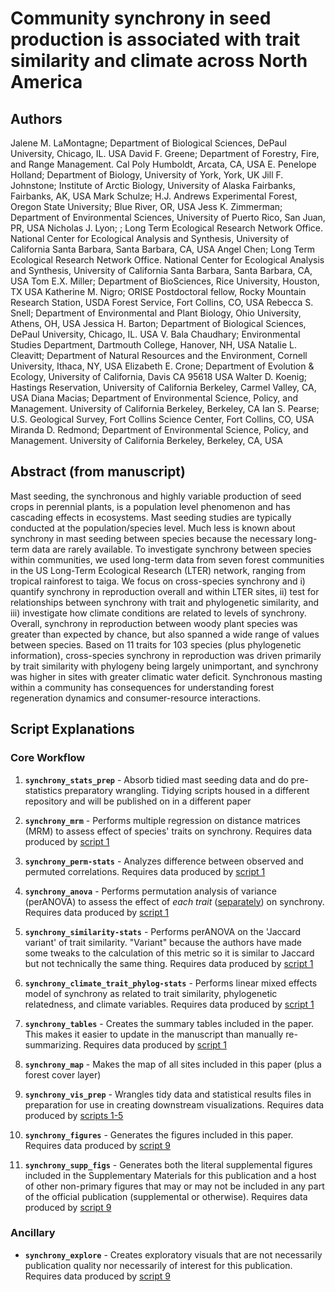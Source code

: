 # Community synchrony in seed production is associated with trait similarity and climate across North America

## Authors

Jalene M. LaMontagne; Department of Biological Sciences, DePaul University, Chicago, IL. USA
David F. Greene; Department of Forestry, Fire, and Range Management. Cal Poly Humboldt, Arcata, CA, USA
E. Penelope Holland; Department of Biology, University of York, York, UK
Jill F. Johnstone; Institute of Arctic Biology, University of Alaska Fairbanks, Fairbanks, AK, USA
Mark Schulze; H.J. Andrews Experimental Forest, Oregon State University; Blue River, OR, USA
Jess K. Zimmerman; Department of Environmental Sciences, University of Puerto Rico, San Juan, PR, USA
Nicholas J. Lyon; ; Long Term Ecological Research Network Office. National Center for Ecological Analysis and Synthesis, University of California Santa Barbara, Santa Barbara, CA, USA
Angel Chen; Long Term Ecological Research Network Office. National Center for Ecological Analysis and Synthesis, University of California Santa Barbara, Santa Barbara, CA, USA
Tom E.X. Miller; Department of BioSciences, Rice University, Houston, TX USA
Katherine M. Nigro; ORISE Postdoctoral fellow, Rocky Mountain Research Station, USDA Forest Service, Fort Collins, CO, USA
Rebecca S. Snell; Department of Environmental and Plant Biology, Ohio University, Athens, OH, USA
Jessica H. Barton; Department of Biological Sciences, DePaul University, Chicago, IL. USA
V. Bala Chaudhary; Environmental Studies Department, Dartmouth College, Hanover, NH, USA
Natalie L. Cleavitt; Department of Natural Resources and the Environment, Cornell University, Ithaca, NY, USA
Elizabeth E. Crone; Department of Evolution & Ecology, University of California, Davis CA 95618 USA
Walter D. Koenig; Hastings Reservation, University of California Berkeley, Carmel Valley, CA, USA
Diana Macias; Department of Environmental Science, Policy, and Management. University of California Berkeley, Berkeley, CA
Ian S. Pearse; U.S. Geological Survey, Fort Collins Science Center, Fort Collins, CO, USA
Miranda D. Redmond; Department of Environmental Science, Policy, and Management. University of California Berkeley, Berkeley, CA, USA

## Abstract (from manuscript)

Mast seeding, the synchronous and highly variable production of seed crops in perennial plants, is a population level phenomenon and has cascading effects in ecosystems. Mast seeding studies are typically conducted at the population/species level. Much less is known about synchrony in mast seeding between species because the necessary long-term data are rarely available. To investigate synchrony between species within communities, we used long-term data from seven forest communities in the US Long-Term Ecological Research (LTER) network, ranging from tropical rainforest to taiga. We focus on cross-species synchrony and i) quantify synchrony in reproduction overall and within LTER sites, ii) test for relationships between synchrony with trait and phylogenetic similarity, and iii) investigate how climate conditions are related to levels of synchrony. Overall, synchrony in reproduction between woody plant species was greater than expected by chance, but also spanned a wide range of values between species. Based on 11 traits for 103 species (plus phylogenetic information), cross-species synchrony in reproduction was driven primarily by trait similarity with phylogeny being largely unimportant, and synchrony was higher in sites with greater climatic water deficit. Synchronous masting within a community has consequences for understanding forest regeneration dynamics and consumer-resource interactions.

## Script Explanations

### Core Workflow

1. **`synchrony_stats_prep`** - Absorb tidied mast seeding data and do pre-statistics preparatory wrangling. Tidying scripts housed in a different repository and will be published on in a different paper

2. **`synchrony_mrm`** - Performs multiple regression on distance matrices (MRM) to assess effect of species' traits on synchrony. Requires data produced by <u>script 1</u>

3. **`synchrony_perm-stats`** - Analyzes difference between observed and permuted correlations. Requires data produced by <u>script 1</u>

4. **`synchrony_anova`** - Performs permutation analysis of variance (perANOVA) to assess the effect of _each trait_ (<u>separately</u>) on synchrony. Requires data produced by <u>script 1</u>

5. **`synchrony_similarity-stats`** - Performs perANOVA on the 'Jaccard variant' of trait similarity. "Variant" because the authors have made some tweaks to the calculation of this metric so it is similar to Jaccard but not technically the same thing. Requires data produced by <u>script 1</u>

6. **`synchrony_climate_trait_phylog-stats`** - Performs linear mixed effects model of synchrony as related to trait similarity, phylogenetic relatedness, and climate variables. Requires data produced by <u>script 1</u>

7. **`synchrony_tables`** - Creates the summary tables included in the paper. This makes it easier to update in the manuscript than manually re-summarizing. Requires data produced by <u>script 1</u>

8. **`synchrony_map`** - Makes the map of all sites included in this paper (plus a forest cover layer)

9. **`synchrony_vis_prep`** - Wrangles tidy data and statistical results files in preparation for use in creating downstream visualizations. Requires data produced by <u>scripts 1-5</u>

10. **`synchrony_figures`** - Generates the figures included in this paper. Requires data produced by <u>script 9</u>

11. **`synchrony_supp_figs`** - Generates both the literal supplemental figures included in the Supplementary Materials for this publication and a host of other non-primary figures that may or may not be included in any part of the official publication (supplemental or otherwise). Requires data produced by <u>script 9</u>

### Ancillary

- **`synchrony_explore`** - Creates exploratory visuals that are not necessarily publication quality nor necessarily of interest for this publication. Requires data produced by <u>script 9</u>
